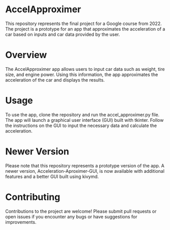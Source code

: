 # AccelApproximer

This repository represents the final project for a Google course from 2022. The project is a prototype for an app that approximates the acceleration of a car based on inputs and car data provided by the user.
# Overview

The AccelApproximer app allows users to input car data such as weight, tire size, and engine power. Using this information, the app approximates the acceleration of the car and displays the results.
# Usage

To use the app, clone the repository and run the accel_approximer.py file. The app will launch a graphical user interface (GUI) built with tkinter. Follow the instructions on the GUI to input the necessary data and calculate the acceleration.
# Newer Version

Please note that this repository represents a prototype version of the app. A newer version, Acceleration-Aproximer-GUI, is now available with additional features and a better GUI built using kivymd.
# Contributing

Contributions to the project are welcome! Please submit pull requests or open issues if you encounter any bugs or have suggestions for improvements.
